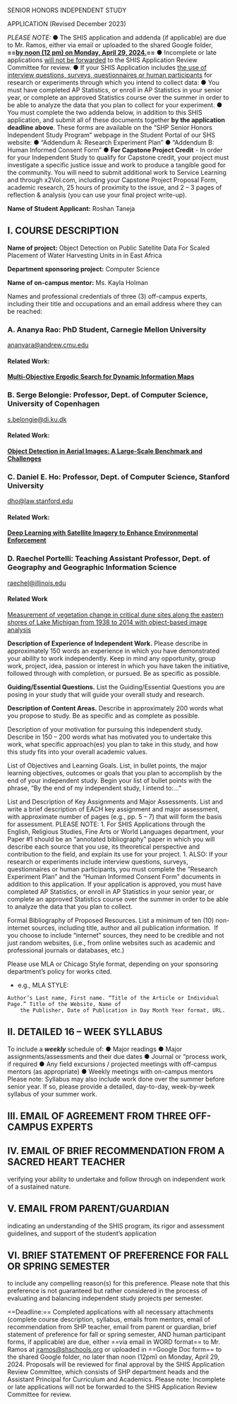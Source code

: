 SENIOR HONORS INDEPENDENT STUDY

APPLICATION
(Revised December 2023)

*PLEASE NOTE:*
	● The SHIS application and addenda (if applicable) are due to Mr. Ramos, either via email or uploaded to the shared Google folder, __==<u>by noon (12 pm) on Monday, April 29, 2024.</u>==__
	● Incomplete or late applications <u>will not be forwarded</u> to the SHIS Application Review Committee for review.
	● If your SHIS Application includes <u>the use of interview questions, surveys, questionnaires or human participants</u> for research or experiments through which you intend to collect data:
		● You must have completed AP Statistics, or enroll in AP Statistics in your senior year, or complete an approved Statistics course over the summer in order to be able to analyze the data that you plan to collect for your experiment.
		● You must complete the two addenda below, in addition to this SHIS application, and submit all of these documents together **by the application deadline above**. These forms are available on the “SHP Senior Honors Independent Study Program” webpage in the Student Portal of our SHS website:
		● “Addendum A: Research Experiment Plan”
		● “Addendum B: Human Informed Consent Form”
	● **For Capstone Project Credit** - In order for your Independent Study to qualify for Capstone credit, your project must investigate a specific justice issue and work to produce a tangible good for the community. You will need to submit additional work to Service Learning and through x2Vol.com, including your Capstone Project Proposal Form, academic research, 25 hours of proximity to the issue, and 2 – 3 pages of reflection &amp; analysis (you can use your final project write-up).



**Name of Student Applicant:** Roshan Taneja

## **I. COURSE DESCRIPTION**
**Name of project:** Object Detection on Public Satellite Data For Scaled Placement of Water Harvesting Units in in East Africa

**Department sponsoring project:** Computer Science

**Name of on-campus mentor:** Ms. Kayla Holman

Names and professional credentials of three (3) off-campus experts, including their title and occupations and an email address where they can be reached:

### A. **Ananya Rao:** PhD Student, Carnegie Mellon University
ananyara@andrew.cmu.edu
#### Related Work:
[**Multi-Objective Ergodic Search for Dynamic Information Maps**](https://www.ri.cmu.edu/publications/multi-objective-ergodic-search-for-dynamic-information-maps/)
### B. **Serge Belongie:** Professor, Dept. of Computer Science, University of Copenhagen
s.belongie@di.ku.dk
#### Related Work:
[**Object Detection in Aerial Images: A Large-Scale Benchmark and Challenges**](https://ieeexplore.ieee.org/abstract/document/9560031)
### C. **Daniel E. Ho:** Professor, Dept. of Computer Science,  Stanford University
dho@law.stanford.edu
#### Related Work:
[**Deep Learning with Satellite Imagery to Enhance Environmental Enforcement**](https://reglab.stanford.edu/wp-content/uploads/2020/05/Handan-Nader_Ho_Liu.pdf)

### D. **Raechel Portelli:** Teaching Assistant Professor, Dept. of Geography and Geographic Information Science
raechel@illinois.edu
#### Related Work
[Measurement of vegetation change in critical dune sites along the eastern shores of Lake Michigan from 1938 to 2014 with object-based image analysis](https://scholar.google.ca/citations?view_op=view_citation&hl=en&user=3PEUAnYAAAAJ&citation_for_view=3PEUAnYAAAAJ:W7OEmFMy1HYC)



**Description of Experience of Independent Work.** Please describe in approximately 150 words an experience in which you have demonstrated your ability to work independently. Keep in mind any opportunity, group work, project, idea, passion or interest in which you have taken the initiative, followed through with completion, or pursued. Be as specific as possible.

**Guiding/Essential Questions.** List the Guiding/Essential Questions you are posing in your study that will guide your overall study and research.

**Description of Content Areas.** Describe in approximately 200 words what you propose to study. Be as specific and as complete as possible.


Description of your motivation for pursuing this independent study. Describe in 150 – 200 words what has motivated you to undertake this work, what specific approach(es) you plan to take in this study, and how this study fits into your overall academic values.


List of Objectives and Learning Goals. List, in bullet points, the major learning objectives, outcomes or goals that you plan to accomplish by the end of your independent study. Begin your list of bullet points with the phrase, “By the end of my independent study, I intend to:…”


List and Description of Key Assignments and Major Assessments. List and write a brief description of EACH key assignment and major assessment, with approximate number of pages (e.g., pp. 5 – 7) that will form the basis for assessment.
	PLEASE NOTE:
	1. For SHIS Applications through the English, Religious Studies, Fine Arts or World Languages department, your Paper #1 should be an “annotated bibliography” paper in which you will describe each source that you use, its theoretical perspective and contribution to the field, and explain its use for your project.
	1. ALSO: If your research or experiments include interview questions, surveys, questionnaires or human participants, you must complete the “Research Experiment Plan” and the “Human Informed Consent Form” documents in addition to this application. If your application is approved, you must have completed AP Statistics, or enroll in AP Statistics in your senior year, or complete an approved Statistics course over the summer in order to be able to analyze the data that you plan to collect.


Formal Bibliography of Proposed Resources. List a minimum of ten (10) non-internet sources, including title, author and all publication information.  If you choose to include “internet” sources, they need to be credible and not just random websites, (i.e., from online websites such as academic and professional journals or databases, etc.)


Please use MLA or Chicago Style format, depending on your sponsoring department’s policy for works cited.
* e.g., MLA STYLE:
``` MLA
Author’s Last name, First name. “Title of the Article or Individual Page.” Title of the Website, Name of
	the Publisher, Date of Publication in Day Month Year format, URL.
```

## **II. DETAILED 16 – WEEK SYLLABUS**
To include a ***weekly*** schedule of:
	● Major readings
	● Major assignments/assessments and their due dates
	● Journal or “process work, if required
	● Any field excursions / projected meetings with off-campus mentors (as appropriate)
	● Weekly meetings with on-campus mentors
Please note: Syllabus may also include work done over the summer before senior year. If so, please
provide a detailed, day-to-day, week-by-week syllabus of your summer work.

## III. EMAIL OF AGREEMENT FROM THREE OFF-CAMPUS EXPERTS
## IV. EMAIL OF BRIEF RECOMMENDATION FROM A SACRED HEART TEACHER
verifying your ability to undertake and follow through on independent work of a sustained nature.
## V. EMAIL FROM PARENT/GUARDIAN
indicating an understanding of the SHIS program, its rigor and assessment guidelines, and support of the student’s application
## VI. BRIEF STATEMENT OF PREFERENCE FOR FALL OR SPRING SEMESTER
to include any compelling reason(s) for this preference. Please note that this preference is not guaranteed but rather considered in the process of evaluating and balancing independent study projects per semester.

==Deadline:==
Completed applications with all necessary attachments (complete course description, syllabus, emails
from mentors, email of recommendation from SHP teacher, email from parent or guardian, brief
statement of preference for fall or spring semester, AND human participant forms, if applicable) are
due, either ==via email in WORD format== to Mr. Ramos at jramos@shschools.org or uploaded in
==Google Doc form== to the shared Google folder, no later than noon (12pm) on Monday, April 29,
2024.
Proposals will be reviewed for final approval by the SHIS Application Review Committee, which
consists of SHP department heads and the Assistant Principal for Curriculum and Academics.
Please note: Incomplete or late applications will not be forwarded to the SHIS Application Review
Committee for review.